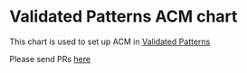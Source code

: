 # Validated Patterns ACM chart

This chart is used to set up ACM in [Validated Patterns](https://validatedpatterns.io)

Please send PRs [here](https://github.com/validatedpatterns/common)
